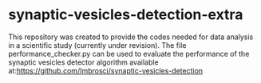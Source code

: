 # synaptic-vesicles-detection-extra
This repository was created to provide the codes needed for data analysis in a scientific study (currently under revision).
The file performance_checker.py can be used to evaluate the performance of the synaptic vesicles detector algorithm available at:https://github.com/Imbrosci/synaptic-vesicles-detection 
